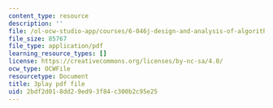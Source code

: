 ```yaml
---
content_type: resource
description: ''
file: /ol-ocw-studio-app/courses/6-046j-design-and-analysis-of-algorithms-spring-2015/2bdf2d018dd29ed93f84c300b2c95e25_z0lJ2k0sl1g.pdf
file_size: 85767
file_type: application/pdf
learning_resource_types: []
license: https://creativecommons.org/licenses/by-nc-sa/4.0/
ocw_type: OCWFile
resourcetype: Document
title: 3play pdf file
uid: 2bdf2d01-8dd2-9ed9-3f84-c300b2c95e25
---
```

